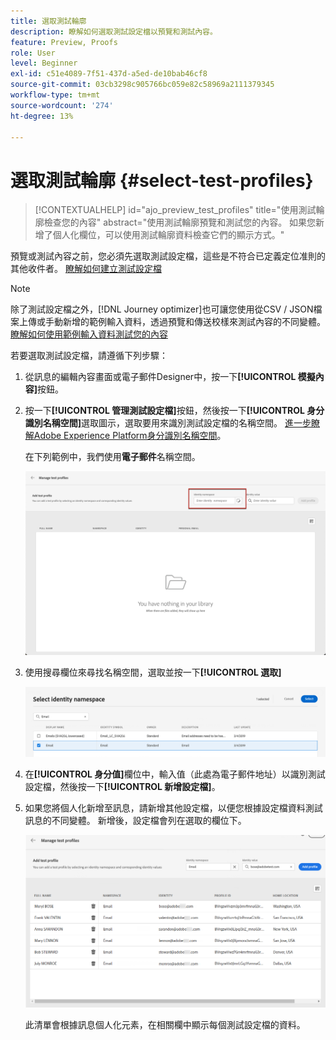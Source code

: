 ```yaml
---
title: 選取測試輪廓
description: 瞭解如何選取測試設定檔以預覽和測試內容。
feature: Preview, Proofs
role: User
level: Beginner
exl-id: c51e4089-7f51-437d-a5ed-de10bab46cf8
source-git-commit: 03cb3298c905766bc059e82c58969a2111379345
workflow-type: tm+mt
source-wordcount: '274'
ht-degree: 13%

---
```


# 選取測試輪廓 {#select-test-profiles}

>[!CONTEXTUALHELP]
>id="ajo_preview_test_profiles"
>title="使用測試輪廓檢查您的內容"
>abstract="使用測試輪廓預覽和測試您的內容。 如果您新增了個人化欄位，可以使用測試輪廓資料檢查它們的顯示方式。"

預覽或測試內容之前，您必須先選取測試設定檔，這些是不符合已定義定位准則的其他收件者。 [瞭解如何建立測試設定檔](../audience/creating-test-profiles.md)

>[!NOTE]
>
>除了測試設定檔之外，[!DNL Journey optimizer]也可讓您使用從CSV / JSON檔案上傳或手動新增的範例輸入資料，透過預覽和傳送校樣來測試內容的不同變體。 [瞭解如何使用範例輸入資料測試您的內容](../test-approve/simulate-sample-input.md)

若要選取測試設定檔，請遵循下列步驟：

1. 從訊息的編輯內容畫面或電子郵件Designer中，按一下&#x200B;**[!UICONTROL 模擬內容]**&#x200B;按鈕。

1. 按一下&#x200B;**[!UICONTROL 管理測試設定檔]**&#x200B;按鈕，然後按一下&#x200B;**[!UICONTROL 身分識別名稱空間]**&#x200B;選取圖示，選取要用來識別測試設定檔的名稱空間。 [進一步瞭解Adobe Experience Platform身分識別名稱空間](../audience/get-started-identity.md)。

   在下列範例中，我們使用&#x200B;**電子郵件**&#x200B;名稱空間。

   ![](../email/assets/previewselect-namespace.png)

1. 使用搜尋欄位來尋找名稱空間，選取並按一下&#x200B;**[!UICONTROL 選取]**

   ![](../email/assets/preview-email-namespace.png)

1. 在&#x200B;**[!UICONTROL 身分值]**&#x200B;欄位中，輸入值（此處為電子郵件地址）以識別測試設定檔，然後按一下&#x200B;**[!UICONTROL 新增設定檔]**。

   <!--![](assets/preview-identity-value.png)-->

1. 如果您將個人化新增至訊息，請新增其他設定檔，以便您根據設定檔資料測試訊息的不同變體。 新增後，設定檔會列在選取的欄位下。

   ![](../email/assets/preview-profile-list.png)

   此清單會根據訊息個人化元素，在相關欄中顯示每個測試設定檔的資料。
